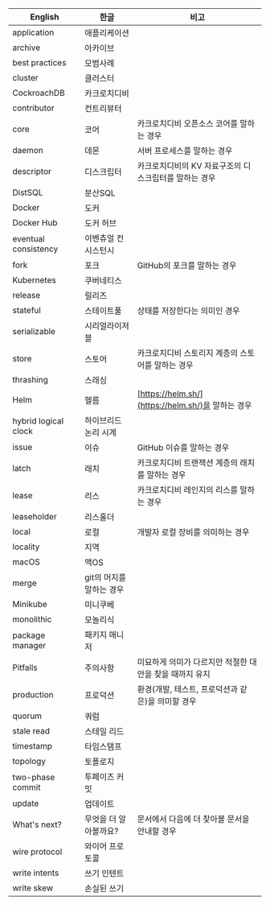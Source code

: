 | English | 한글 | 비고 |
| ------- | --- | --- |
| application | 애플리케이션 | |
| archive | 아카이브 | |
| best practices | 모범사례 | |
| cluster | 클러스터 | |
| CockroachDB | 카크로치디비 | |
| contributor | 컨트리뷰터 | |
| core | 코어 | 카크로치디비 오픈소스 코어를 말하는 경우 |
| daemon | 데몬 | 서버 프로세스를 말하는 경우 |
| descriptor | 디스크립터 | 카크로치디비의 KV 자료구조의 디스크립터를 말하는 경우 |
| DistSQL | 분산SQL | |
| Docker | 도커 | |
| Docker Hub | 도커 허브 | |
| eventual consistency | 이벤츄얼 컨시스턴시 | |
| fork | 포크 | GitHub의 포크를 말하는 경우 |
| Kubernetes | 쿠버네티스 | |
| release | 릴리즈 | |
| stateful | 스테이트풀 | 상태를 저장한다는 의미인 경우 |
| serializable | 시리얼라이저블 | |
| store | 스토어 | 카크로치디비 스토리지 계층의 스토어를 말하는 경우 |
| thrashing | 스래싱 | |
| Helm | 헬름 | [https://helm.sh/](https://helm.sh/)을 말하는 경우 |
| hybrid logical clock | 하이브리드 논리 시계 | |
| issue | 이슈 | GitHub 이슈를 말하는 경우 |
| latch | 래치 | 카크로치디비 트랜잭션 계층의 래치를 말하는 경우 |
| lease | 리스 | 카크로치디비 레인지의 리스를 말하는 경우 |
| leaseholder | 리스홀더 | |
| local | 로컬 | 개발자 로컬 장비를 의미하는 경우 |
| locality | 지역 | |
| macOS | 맥OS | |
| merge | git의 머지를 말하는 경우 | |
| Minikube | 미니쿠베 | |
| monolithic | 모놀리식 | |
| package manager | 패키지 매니저 | |
| Pitfalls | 주의사항 | 미묘하게 의미가 다르지만 적절한 대안을 찾을 때까지 유지 |
| production | 프로덕션 | 환경(개발, 테스트, 프로덕션과 같은)을 의미할 경우 |
| quorum | 쿼럼 | |
| stale read | 스테일 리드 | |
| timestamp | 타임스탬프 | |
| topology | 토폴로지 | |
| two-phase commit | 투페이즈 커밋 | |
| update | 업데이트 | |
| What's next? | 무엇을 더 알아볼까요? | 문서에서 다음에 더 찾아볼 문서을 안내할 경우 |
| wire protocol | 와이어 프로토콜 | |
| write intents | 쓰기 인텐트 | |
| write skew | 손실된 쓰기 | |
